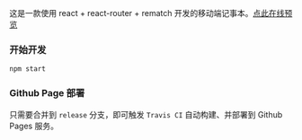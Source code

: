这是一款使用 react + react-router + rematch 开发的移动端记事本。[点此在线预览](https://green0511.github.io/reditor)

### 开始开发

```
npm start
```

### Github Page 部署

只需要合并到 `release` 分支，即可触发 `Travis CI` 自动构建、并部署到 Github Pages 服务。
